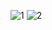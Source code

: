![1](https://github.com/user-attachments/assets/c74e2a8f-6ba2-4587-97cc-e750a1dc8294)
![2](https://github.com/user-attachments/assets/17b22224-72d3-4704-825e-5090ff91f8b1)
